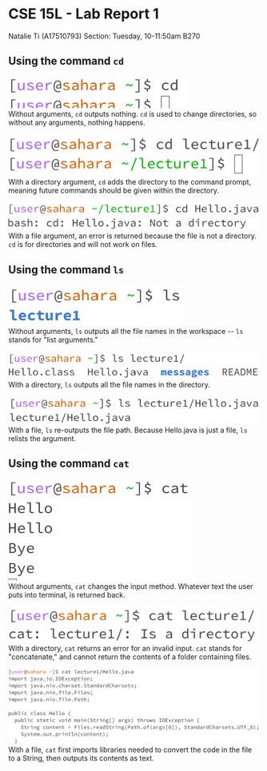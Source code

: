 # CSE 15L - Lab Report 1
Natalie Ti (A17510793)
Section: Tuesday, 10-11:50am B270


## Using the command `cd`

![cd1](cse15l-lab1-image1.1.png)  
Without arguments, `cd` outputs nothing. `cd` is used to change directories, so without any arguments, nothing happens.
 
![cd2](cse15l-lab1-image1.2.png)  
With a directory argument, `cd` adds the directory to the command prompt, meaning future commands should be given within the directory.

![cd3](cse15l-lab1-image1.3.png)  
With a file argument, an error is returned because the file is not a directory. `cd` is for directories and will not work on files.


 
## Using the command `ls`

![ls1](cse15l-lab1-image2.1.png)  
Without arguments, `ls` outputs all the file names in the workspace -- `ls` stands for "list arguments."

![ls2](cse15l-lab1-image2.2.png)  
With a directory, `ls` outputs all the file names in the directory.

![ls3](cse15l-lab1-image2.3.png)  
With a file, `ls` re-outputs the file path. Because Hello.java is just a file, `ls` relists the argument. 


  
## Using the command `cat`

![cat1](cse15l-lab1-image3.1.png)  
Without arguments, `cat` changes the input method. Whatever text the user puts into terminal, is returned back.

![cat2](cse15l-lab1-image3.2.png)  
With a directory, `cat` returns an error for an invalid input. `cat` stands for "concatenate," and cannot return the contents of a folder containing files.

![cat3](cse15l-lab1-image3.3.png)  
With a file, `cat` first imports libraries needed to convert the code in the file to a String, then outputs its contents as text.
